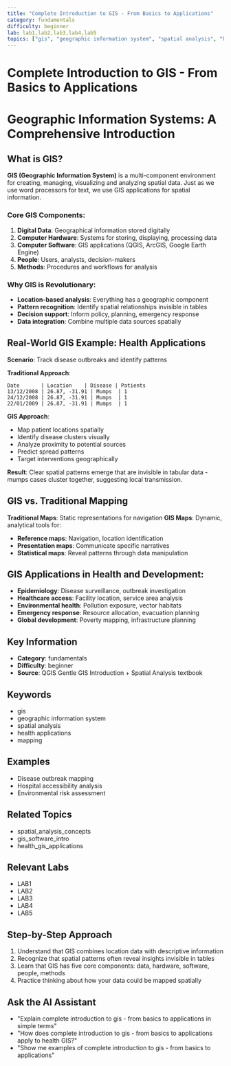 ```yaml
---
title: "Complete Introduction to GIS - From Basics to Applications"
category: fundamentals
difficulty: beginner
lab: lab1,lab2,lab3,lab4,lab5
topics: ["gis", "geographic information system", "spatial analysis", "health applications", "mapping"]
---
```


# Complete Introduction to GIS - From Basics to Applications

# Geographic Information Systems: A Comprehensive Introduction

## What is GIS?

**GIS (Geographic Information System)** is a multi-component environment for creating, managing, visualizing and analyzing spatial data. Just as we use word processors for text, we use GIS applications for spatial information.

### Core GIS Components:
1. **Digital Data**: Geographical information stored digitally
2. **Computer Hardware**: Systems for storing, displaying, processing data
3. **Computer Software**: GIS applications (QGIS, ArcGIS, Google Earth Engine)
4. **People**: Users, analysts, decision-makers
5. **Methods**: Procedures and workflows for analysis

### Why GIS is Revolutionary:
- **Location-based analysis**: Everything has a geographic component
- **Pattern recognition**: Identify spatial relationships invisible in tables
- **Decision support**: Inform policy, planning, emergency response
- **Data integration**: Combine multiple data sources spatially

## Real-World GIS Example: Health Applications

**Scenario**: Track disease outbreaks and identify patterns

**Traditional Approach**: 
```
Date       | Location    | Disease | Patients
13/12/2008 | 26.87, -31.91 | Mumps  | 1
24/12/2008 | 26.87, -31.91 | Mumps  | 1
22/01/2009 | 26.87, -31.91 | Mumps  | 1
```

**GIS Approach**: 
- Map patient locations spatially
- Identify disease clusters visually
- Analyze proximity to potential sources
- Predict spread patterns
- Target interventions geographically

**Result**: Clear spatial patterns emerge that are invisible in tabular data - mumps cases cluster together, suggesting local transmission.

## GIS vs. Traditional Mapping

**Traditional Maps**: Static representations for navigation
**GIS Maps**: Dynamic, analytical tools for:
- **Reference maps**: Navigation, location identification
- **Presentation maps**: Communicate specific narratives
- **Statistical maps**: Reveal patterns through data manipulation

## GIS Applications in Health and Development:
- **Epidemiology**: Disease surveillance, outbreak investigation
- **Healthcare access**: Facility location, service area analysis
- **Environmental health**: Pollution exposure, vector habitats
- **Emergency response**: Resource allocation, evacuation planning
- **Global development**: Poverty mapping, infrastructure planning

## Key Information
- **Category**: fundamentals
- **Difficulty**: beginner
- **Source**: QGIS Gentle GIS Introduction + Spatial Analysis textbook

## Keywords
- gis
- geographic information system
- spatial analysis
- health applications
- mapping

## Examples
- Disease outbreak mapping
- Hospital accessibility analysis
- Environmental risk assessment

## Related Topics
- spatial_analysis_concepts
- gis_software_intro
- health_gis_applications

## Relevant Labs
- LAB1
- LAB2
- LAB3
- LAB4
- LAB5

## Step-by-Step Approach
1. Understand that GIS combines location data with descriptive information
2. Recognize that spatial patterns often reveal insights invisible in tables
3. Learn that GIS has five core components: data, hardware, software, people, methods
4. Practice thinking about how your data could be mapped spatially



## Ask the AI Assistant
- "Explain complete introduction to gis - from basics to applications in simple terms"
- "How does complete introduction to gis - from basics to applications apply to health GIS?"
- "Show me examples of complete introduction to gis - from basics to applications"
